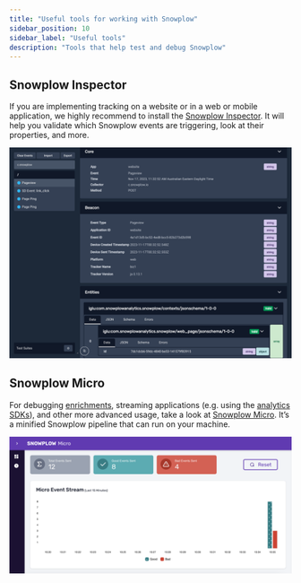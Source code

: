 ```yaml
---
title: "Useful tools for working with Snowplow"
sidebar_position: 10
sidebar_label: "Useful tools"
description: "Tools that help test and debug Snowplow"
---
```


## Snowplow Inspector

If you are implementing tracking on a website or in a web or mobile application, we highly recommend to install the [Snowplow Inspector](/docs/data-product-studio/data-quality/snowplow-inspector/index.md). It will help you validate which Snowplow events are triggering, look at their properties, and more.

![Snowplow Inspector screenshot](../../data-product-studio/data-quality/snowplow-inspector/images/using-poplin-chrome-extension.png)

## Snowplow Micro

For debugging [enrichments](/docs/pipeline/enrichments/index.md), streaming applications (e.g. using the [analytics SDKs](/docs/api-reference/analytics-sdk/index.md)), and other more advanced usage, take a look at [Snowplow Micro](/docs/data-product-studio/data-quality/snowplow-micro/index.md). It’s a minified Snowplow pipeline that can run on your machine.

![Snowplow Micro screenshot](../../data-product-studio/data-quality/snowplow-micro/images/overview.png)
